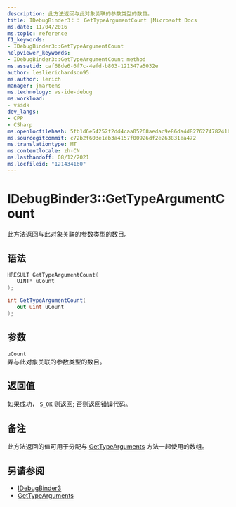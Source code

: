 ```yaml
---
description: 此方法返回与此对象关联的参数类型的数目。
title: IDebugBinder3：： GetTypeArgumentCount |Microsoft Docs
ms.date: 11/04/2016
ms.topic: reference
f1_keywords:
- IDebugBinder3::GetTypeArgumentCount
helpviewer_keywords:
- IDebugBinder3::GetTypeArgumentCount method
ms.assetid: caf68de6-6f7c-4efd-b803-121347a5032e
author: leslierichardson95
ms.author: lerich
manager: jmartens
ms.technology: vs-ide-debug
ms.workload:
- vssdk
dev_langs:
- CPP
- CSharp
ms.openlocfilehash: 5fb1d6e54252f2dd4caa05268aedac9e86da4d8276274782416772c85d39503f
ms.sourcegitcommit: c72b2f603e1eb3a4157f00926df2e263831ea472
ms.translationtype: MT
ms.contentlocale: zh-CN
ms.lasthandoff: 08/12/2021
ms.locfileid: "121434160"
---
```

# <a name="idebugbinder3gettypeargumentcount"></a>IDebugBinder3::GetTypeArgumentCount
此方法返回与此对象关联的参数类型的数目。

## <a name="syntax"></a>语法

```cpp
HRESULT GetTypeArgumentCount(
   UINT* uCount
);
```

```csharp
int GetTypeArgumentCount(
   out uint uCount
);
```

## <a name="parameters"></a>参数
`uCount`\
弄与此对象关联的参数类型的数目。

## <a name="return-value"></a>返回值
 如果成功， `S_OK` 则返回; 否则返回错误代码。

## <a name="remarks"></a>备注
 此方法返回的值可用于分配与 [GetTypeArguments](../../../extensibility/debugger/reference/idebugbinder3-gettypearguments.md) 方法一起使用的数组。

## <a name="see-also"></a>另请参阅
- [IDebugBinder3](../../../extensibility/debugger/reference/idebugbinder3.md)
- [GetTypeArguments](../../../extensibility/debugger/reference/idebugbinder3-gettypearguments.md)
